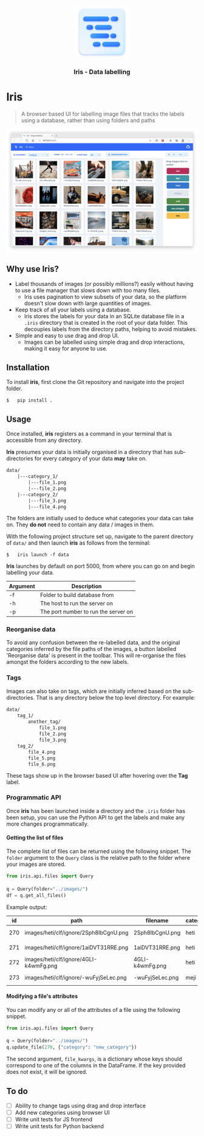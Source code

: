 <p align="center">
  <img height="140" width="140" src="artwork/iris-logo.png">
  <h3 align="center">Iris - Data labelling</h3>
</p>

# Iris
> A browser based UI for labelling image files that tracks the labels using a database, rather than using folders and paths

![Iris](artwork/iris_preview.png)

## Why use Iris?
* Label thousands of images (or possibly millions?) easily without having to use a file manager that slows down with too many files.
  * Iris uses pagination to view subsets of your data, so the platform doesn't slow down with large quantities of images.
* Keep track of all your labels using a database.
  * Iris stores the labels for your data in an SQLite database file in a `.iris` directory that is created in the root of your data folder. This decouples labels from the directory paths, helping to avoid mistakes.
* Simple and easy to use drag and drop UI.
  * Images can be labelled using simple drag and drop interactions, making it easy for anyone to use.

## Installation
To install **iris**, first clone the Git repository and navigate into the project folder.

```shell
$   pip install .
```

## Usage
Once installed, **iris** registers as a command in your terminal that is accessible from any directory. 

**Iris** presumes your data is initially organised in a directory that has sub-directories for every category of your data **may** take on.

```
data/
    |---category_1/
        |---file_1.png
        |---file_2.png
    |---category_2/
        |---file_3.png
        |---file_4.png
```

The folders are initially used to deduce what categories your data can take on. They **do not** need to contain any data / images in them.

With the following project structure set up, navigate to the parent directory of `data/` and then launch **iris** as follows from the terminal:


```shell
$   iris launch -f data
```

**Iris** launches by default on port 5000, from where you can go on and begin labelling your data.

Argument | Description
--|--
-f | Folder to build database from
-h | The host to run the server on
-p | The port number to run the server on

### Reorganise data
To avoid any confusion between the re-labelled data, and the original categories inferred by the file paths of the images, a button labelled 'Reorganise data' is present in the toolbar.
This will re-organise the files amongst the folders according to the new labels.


### Tags
Images can also take on tags, which are initially inferred based on the sub-directories. That is any directory below the top level directory. For example:

```
data/
    tag_1/
        another_tag/
            file_1.png
            file_2.png
            file_3.png
    tag_2/
        file_4.png
        file_5.png
        file_6.png
```

These tags show up in the browser based UI after hovering over the **Tag** label.

### Programmatic API
Once **iris** has been launched inside a directory and the `.iris` folder has been
setup, you can use the Python API to get the labels and make any more changes
programmatically.

#### Getting the list of files
The complete list of files can be returned using the following snippet. The `folder` argument to the `Query` class is the relative path to the folder where your images are stored.

```python
from iris.api.files import Query

q = Query(folder="../images/")
df = q.get_all_files()
```

Example output:

id |	path |	filename |	category |	tags
--|--|--|--|--|
270 |	images/heti/clf/ignore/2Sph8IbCgnU.png |	2Sph8IbCgnU.png	|heti |	[clf, ignore]
271 |	images/heti/clf/ignore/1aiDVT31RRE.png |	1aiDVT31RRE.png	|heti |	[clf, ignore]
272 |	images/heti/clf/ignore/4GLI-k4wmFg.png |	4GLI-k4wmFg.png	|heti |	[clf, ignore]
273 |	images/heti/clf/ignore/-wuFyjSeLec.png |	-wuFyjSeLec.png	|meji |	[clf, ignore]

#### Modifying a file's attributes
You can modify any or all of the attributes of a file using the following snippet.

```python
from iris.api.files import Query

q = Query(folder="../images/")
q.update_file(270, {"category": "new_category"})
```

The second argument, `file_kwargs`, is a dictionary whose keys should correspond to one of the columns in the DataFrame. If the key provided does not exist, it will be ignored.

## To do
- [ ] Ability to change tags using drag and drop interface
- [ ] Add new categories using browser UI
- [ ] Write unit tests for JS frontend
- [ ] Write unit tests for Python backend